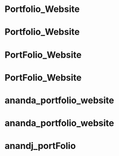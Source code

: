 # Portfolio_Website
# Portfolio_Website
# PortFolio_Website
# PortFolio_Website
# ananda_portfolio_website
# ananda_portfolio_website
# anandj_portFolio
